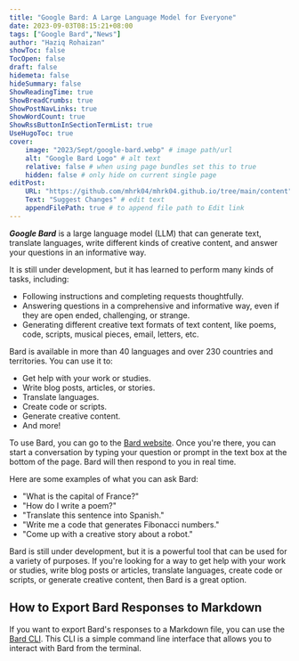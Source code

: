 ```yaml
---
title: "Google Bard: A Large Language Model for Everyone"
date: 2023-09-03T08:15:21+08:00
tags: ["Google Bard","News"]
author: "Haziq Rohaizan"
showToc: false
TocOpen: false
draft: false
hidemeta: false
hideSummary: false
ShowReadingTime: true
ShowBreadCrumbs: true
ShowPostNavLinks: true
ShowWordCount: true
ShowRssButtonInSectionTermList: true
UseHugoToc: true
cover:
    image: "2023/Sept/google-bard.webp" # image path/url
    alt: "Google Bard Logo" # alt text
    relative: false # when using page bundles set this to true
    hidden: false # only hide on current single page
editPost:
    URL: "https://github.com/mhrk04/mhrk04.github.io/tree/main/content"
    Text: "Suggest Changes" # edit text
    appendFilePath: true # to append file path to Edit link
---
```


***Google Bard*** is a large language model (LLM) that can generate text, translate languages, write different kinds of creative content, and answer your questions in an informative way. 

It is still under development, but it has learned to perform many kinds of tasks, including:

* Following instructions and completing requests thoughtfully.
* Answering questions in a comprehensive and informative way, even if they are open ended, challenging, or strange.
* Generating different creative text formats of text content, like poems, code, scripts, musical pieces, email, letters, etc.

Bard is available in more than 40 languages and over 230 countries and territories. You can use it to:

* Get help with your work or studies.
* Write blog posts, articles, or stories.
* Translate languages.
* Create code or scripts.
* Generate creative content.
* And more!

To use Bard, you can go to the [Bard website](https://bard.google.com/). Once you're there, you can start a conversation by typing your question or prompt in the text box at the bottom of the page. Bard will then respond to you in real time.

Here are some examples of what you can ask Bard:

* "What is the capital of France?"
* "How do I write a poem?"
* "Translate this sentence into Spanish."
* "Write me a code that generates Fibonacci numbers."
* "Come up with a creative story about a robot."

Bard is still under development, but it is a powerful tool that can be used for a variety of purposes. If you're looking for a way to get help with your work or studies, write blog posts or articles, translate languages, create code or scripts, or generate creative content, then Bard is a great option.

## How to Export Bard Responses to Markdown

If you want to export Bard's responses to a Markdown file, you can use the [Bard CLI](https://github.com/Alfex4936/Bard-rs). This CLI is a simple command line interface that allows you to interact with Bard from the terminal.


